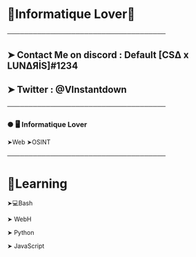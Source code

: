 # 🌴Informatique Lover🌴

─────────────────────────────────────

## ➤ Contact Me on discord : Default [CSΔ x LUNΔЯİS]#1234

## ➤ Twitter : @VInstantdown

─────────────────────────────────────

### ● 🖥️ Informatique Lover

 ➤Web
 ➤OSINT

─────────────────────────────────────

# 🧠Learning
 
 ➤💻Bash
 
 ➤ WebH
 
 ➤ Python
 
 ➤ JavaScript
 

